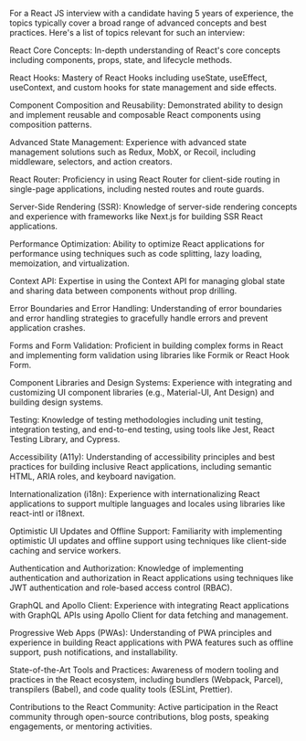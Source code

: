 For a React JS interview with a candidate having 5 years of experience, the topics typically cover a broad range of advanced concepts and best practices. Here's a list of topics relevant for such an interview:

React Core Concepts: In-depth understanding of React's core concepts including components, props, state, and lifecycle methods.

React Hooks: Mastery of React Hooks including useState, useEffect, useContext, and custom hooks for state management and side effects.

Component Composition and Reusability: Demonstrated ability to design and implement reusable and composable React components using composition patterns.

Advanced State Management: Experience with advanced state management solutions such as Redux, MobX, or Recoil, including middleware, selectors, and action creators.

React Router: Proficiency in using React Router for client-side routing in single-page applications, including nested routes and route guards.

Server-Side Rendering (SSR): Knowledge of server-side rendering concepts and experience with frameworks like Next.js for building SSR React applications.

Performance Optimization: Ability to optimize React applications for performance using techniques such as code splitting, lazy loading, memoization, and virtualization.

Context API: Expertise in using the Context API for managing global state and sharing data between components without prop drilling.

Error Boundaries and Error Handling: Understanding of error boundaries and error handling strategies to gracefully handle errors and prevent application crashes.

Forms and Form Validation: Proficient in building complex forms in React and implementing form validation using libraries like Formik or React Hook Form.

Component Libraries and Design Systems: Experience with integrating and customizing UI component libraries (e.g., Material-UI, Ant Design) and building design systems.

Testing: Knowledge of testing methodologies including unit testing, integration testing, and end-to-end testing, using tools like Jest, React Testing Library, and Cypress.

Accessibility (A11y): Understanding of accessibility principles and best practices for building inclusive React applications, including semantic HTML, ARIA roles, and keyboard navigation.

Internationalization (i18n): Experience with internationalizing React applications to support multiple languages and locales using libraries like react-intl or i18next.

Optimistic UI Updates and Offline Support: Familiarity with implementing optimistic UI updates and offline support using techniques like client-side caching and service workers.

Authentication and Authorization: Knowledge of implementing authentication and authorization in React applications using techniques like JWT authentication and role-based access control (RBAC).

GraphQL and Apollo Client: Experience with integrating React applications with GraphQL APIs using Apollo Client for data fetching and management.

Progressive Web Apps (PWAs): Understanding of PWA principles and experience in building React applications with PWA features such as offline support, push notifications, and installability.

State-of-the-Art Tools and Practices: Awareness of modern tooling and practices in the React ecosystem, including bundlers (Webpack, Parcel), transpilers (Babel), and code quality tools (ESLint, Prettier).

Contributions to the React Community: Active participation in the React community through open-source contributions, blog posts, speaking engagements, or mentoring activities.